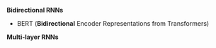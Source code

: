 



**Bidirectional RNNs**

- BERT (**Bidirectional** Encoder Representations from Transformers) 

**Multi-layer RNNs**